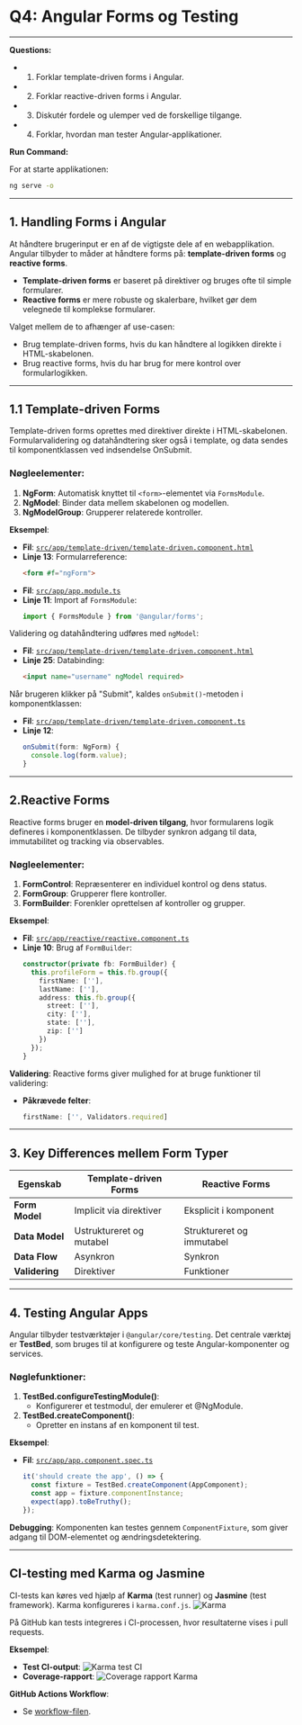 # Q4: Angular Forms og Testing

---

**Questions:**

- 1. Forklar template-driven forms i Angular.
- 2. Forklar reactive-driven forms i Angular.
- 3. Diskutér fordele og ulemper ved de forskellige tilgange.
- 4. Forklar, hvordan man tester Angular-applikationer.

**Run Command:**

For at starte applikationen:
```bash
ng serve -o
```

---

## 1. Handling Forms i Angular
At håndtere brugerinput er en af de vigtigste dele af en webapplikation. Angular tilbyder to måder at håndtere forms på: **template-driven forms** og **reactive forms**. 

- **Template-driven forms** er baseret på direktiver og bruges ofte til simple formularer.
- **Reactive forms** er mere robuste og skalerbare, hvilket gør dem velegnede til komplekse formularer.

Valget mellem de to afhænger af use-casen:
- Brug template-driven forms, hvis du kan håndtere al logikken direkte i HTML-skabelonen.
- Brug reactive forms, hvis du har brug for mere kontrol over formularlogikken.

---

## 1.1 Template-driven Forms

Template-driven forms oprettes med direktiver direkte i HTML-skabelonen. Formularvalidering og datahåndtering sker også i template, og data sendes til komponentklassen ved indsendelse OnSubmit.

### **Nøgleelementer:**
1. **NgForm**: Automatisk knyttet til `<form>`-elementet via `FormsModule`.
2. **NgModel**: Binder data mellem skabelonen og modellen.
3. **NgModelGroup**: Grupperer relaterede kontroller.

**Eksempel**:
- **Fil**: [`src/app/template-driven/template-driven.component.html`](./src/app/template-driven/template-driven.component.html)
- **Linje 13**: Formularreference:
  ```html
  <form #f="ngForm">
  ```
- **Fil**: [`src/app/app.module.ts`](./src/app/app.module.ts)
- **Linje 11**: Import af `FormsModule`:
  ```typescript
  import { FormsModule } from '@angular/forms';
  ```

Validering og datahåndtering udføres med `ngModel`:
- **Fil**: [`src/app/template-driven/template-driven.component.html`](./src/app/template-driven/template-driven.component.html)
- **Linje 25**: Databinding:
  ```html
  <input name="username" ngModel required>
  ```

Når brugeren klikker på "Submit", kaldes `onSubmit()`-metoden i komponentklassen:
- **Fil**: [`src/app/template-driven/template-driven.component.ts`](./src/app/template-driven/template-driven.component.ts)
- **Linje 12**:
  ```typescript
  onSubmit(form: NgForm) {
    console.log(form.value);
  }
  ```

---

## 2.Reactive Forms

Reactive forms bruger en **model-driven tilgang**, hvor formularens logik defineres i komponentklassen. 
De tilbyder synkron adgang til data, immutabilitet og tracking via observables.

### **Nøgleelementer:**
1. **FormControl**: Repræsenterer en individuel kontrol og dens status.
2. **FormGroup**: Grupperer flere kontroller.
3. **FormBuilder**: Forenkler oprettelsen af kontroller og grupper.

**Eksempel**:
- **Fil**: [`src/app/reactive/reactive.component.ts`](./src/app/reactive/reactive.component.ts)
- **Linje 10**: Brug af `FormBuilder`:
  ```typescript
  constructor(private fb: FormBuilder) {
    this.profileForm = this.fb.group({
      firstName: [''],
      lastName: [''],
      address: this.fb.group({
        street: [''],
        city: [''],
        state: [''],
        zip: ['']
      })
    });
  }
  ```

**Validering**:
Reactive forms giver mulighed for at bruge funktioner til validering:
- **Påkrævede felter**:
  ```typescript
  firstName: ['', Validators.required]
  ```

---

## 3. Key Differences mellem Form Typer

| Egenskab             | Template-driven Forms       | Reactive Forms         |
|----------------------|-----------------------------|------------------------|
| **Form Model**       | Implicit via direktiver     | Eksplicit i komponent  |
| **Data Model**       | Ustruktureret og mutabel    | Struktureret og immutabel |
| **Data Flow**        | Asynkron                   | Synkron                |
| **Validering**       | Direktiver                 | Funktioner             |

---

## 4. Testing Angular Apps


Angular tilbyder testværktøjer i `@angular/core/testing`. Det centrale værktøj er **TestBed**, som bruges til at konfigurere og teste Angular-komponenter og services.

### **Nøglefunktioner:**
1. **TestBed.configureTestingModule()**:
   - Konfigurerer et testmodul, der emulerer et @NgModule.
2. **TestBed.createComponent()**:
   - Opretter en instans af en komponent til test.

**Eksempel**:
- **Fil**: [`src/app/app.component.spec.ts`](./src/app/app.component.spec.ts)
  ```typescript
  it('should create the app', () => {
    const fixture = TestBed.createComponent(AppComponent);
    const app = fixture.componentInstance;
    expect(app).toBeTruthy();
  });
  ```

**Debugging**:
Komponenten kan testes gennem `ComponentFixture`, som giver adgang til DOM-elementet og ændringsdetektering.

---

## **CI-testing med Karma og Jasmine**

CI-tests kan køres ved hjælp af **Karma** (test runner) og **Jasmine** (test framework). Karma konfigureres i `karma.conf.js`.
![Karma](image.png)

På GitHub kan tests integreres i CI-processen, hvor resultaterne vises i pull requests.

**Eksempel**:
- **Test CI-output**: ![Karma test CI](KarmaTest.png)
- **Coverage-rapport**: 
![Coverage rapport Karma](image-1.png)

**GitHub Actions Workflow**:
- Se [workflow-filen](./../.github/workflows/TestAndPushResults.yml).

